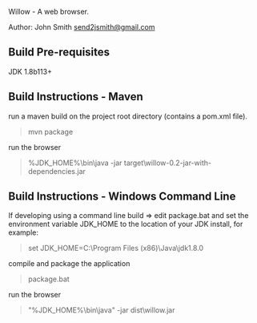 Willow - A web browser.

Author: John Smith
send2jsmith@gmail.com


Build Pre-requisites
--------------------
JDK 1.8b113+


Build Instructions - Maven
--------------------------
run a maven build on the project root directory (contains a pom.xml file).
> mvn package

run the browser
> %JDK_HOME%\bin\java -jar target\willow-0.2-jar-with-dependencies.jar


Build Instructions - Windows Command Line
-----------------------------------------
If developing using a command line build =>
edit package.bat and set the environment variable JDK_HOME to the location of your JDK install, for example:
> set JDK_HOME=C:\Program Files (x86)\Java\jdk1.8.0

compile and package the application
> package.bat

run the browser
> "%JDK_HOME%\bin\java" -jar dist\willow.jar
